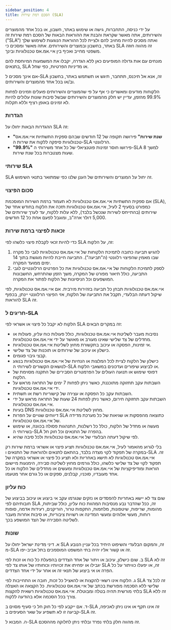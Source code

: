 ```yaml
---
sidebar_position: 4
title: הסכם רמת שירות (SLA)
---
```


על ידי כניסה, התחברות, גישה או שימוש באתר, חשבון, או בכל אחד מהמוצרים והשירותים, אתה מאשר שקראת והבנת את ההוראות הבאות של הסכם רמת שירות זה ("SLA") ואתה מסכים להיות מחויב להם ולציית לכל ההוראות הנוגעות לשימוש שלך באתר, בחשבון ובמוצרים והשירותים. אתה מאשר ומסכים כי SLA זה מהווה חוזה משפטי מחייב ואכיף בין איי.אמ.אס טכנולוגיות ובינך.

מונחים עם אות גדולה המופיעים כאן ללא הגדרה, יקבלו את המשמעות המיוחסת להם בתנאים, SLA או מדיניות הפרטיות, כפי שחל.

אם אינך מסכים ל-SLA זה, אנא אל תיכנס, תתחבר, תיגש או תשתמש באתר, בחשבון וב/או בכל אחד מהמוצרים והשירותים.

הלקוחות מודעים ומאשרים כי אף על פי שהמוצרים והשירותים פועלים וזמינים לפחות 99.9% מהזמן, עדיין יש חלק מהמוצרים והשירותים שבשל סיבות שונות עלולים להיות לא זמינים באופן רציף וללא תקלות.

### הגדרות

ההגדרות הבאות יחולו על SLA זה:

- **"שנת שירות"** פירושה תקופה של 12 חודשים שבהם ספקית התשתיות איי.אמ.אס טכנולוגיות סיפקה ללקוח את שירות ה-SLA הרלוונטי.
- **"99.9%"** פירושו חוסר זמינות פוטנציאלי של כל אחד משירותי ה-SLA למשך 8 שעות מצטברות בכל שנת שירות.

### שירותי SLA

SLA זה יחול על המוצרים והשירותים של הענן שלנו כפי שמתואר בתנאי השימוש.

### סכום הפיצוי

אם ספקית התשתיות איי.אמ.אס טכנולוגיות לא תעמוד ברמת השירות המוסכמת (SLA), כמפורט בסעיף 2 לעיל, איי.אמ.אס טכנולוגיות תזכה את הלקוח בחודש אחד של שירותים (בהתייחס לשירות שנכשל בלבד), ללא עלות ללקוח, עד לערך שירותים של 5,000 דולר ארה"ב, ומוגבל לפעם אחת כל 12 חודשים.

### זכאות לפיצוי ברמת שירות

כדי להיות זכאי לקבלת פיצוי כלשהו לפי SLA זה, על הלקוח:
1. להגיש תביעה כתובה לתמיכת הלקוחות של איי.אמ.אס טכנולוגיות לגבי כל מקרה שבו מאמין שהפיצוי רלוונטי (ה"תביעה"). התביעה חייבת להיות מוגשת בתוך 14 ימים ממועד המקרה.
2. לספק לתמיכת הלקוחות של איי.אמ.אס טכנולוגיות את כל הפרטים הרלוונטיים לגבי התביעה, כולל תיאור מפורט של המקרה, משך הזמן שהתרחש, החשבונות המושפעים וכל הניסיונות של הלקוח לפתור את המקרה.

איי.אמ.אס טכנולוגיות תבחן כל תביעה בזהירות מירבית. אם איי.אמ.אס טכנולוגיות, לפי שיקול דעתה הבלעדי, תקבל את התביעה של הלקוח, אזי הפיצוי הרלוונטי יינתן, בכפוף להוראות SLA זה.

### חריגים ל-SLA

הלקוח לא יקבל כל פיצוי או אשראי לפי SLA זה במקרים הבאים:
- נסיבות מעבר לשליטת איי.אמ.אס טכנולוגיות, כולל פעולות כוח עליון, פעולות או מחדלים של צד שלישי שאינו מעורב או מאושר על ידי איי.אמ.אס טכנולוגיות.
- אי זמינות, הפסקה או עיכוב בתקשורת מחוץ לשליטת איי.אמ.אס טכנולוגיות.
- כישלון או עיכוב של שירותים או תוכנות של צד שלישי.
- קבצי גיבוי פגומים.
- כישלון של הלקוח לציית לכל המלצות או הנחיות של איי.אמ.אס טכנולוגיות בנוגע לנושאים הקשורים לשירותי ה-SLA או לביצוע שיפורים ועדכונים במשאבי הלקוח.
- דפוסי שימוש או תנועה העולים על הפרמטרים הסבירים של התקנה מסוימת של הלקוח.
- השבתות עקב תחזוקה מתוכננת, כאשר ניתן לפחות 7 ימים של התראה מראש על ידי איי.אמ.אס טכנולוגיות.
- השבתות עקב כל הפסקה או עצירה של קישוריות רשת או תשתית.
- השבתות עקב תחזוקה חירום, כאשר ניתן לפחות 24 שעות של התראה מראש על ידי איי.אמ.אס טכנולוגיות.
- בעיות DNS מחוץ לשליטת איי.אמ.אס טכנולוגיות.
- דיווחים שגויים על הפרות SLA כתוצאה מהפסקות או שגיאות של כל מערכת מדידה של איי.אמ.אס טכנולוגיות.
- מעשה או מחדל של הלקוח, כולל כל רשלנות, התנהגות פסולה בכוונה, או שימוש בשירותי ה-SLA בהפרה של התנאים וכל חוק חל.
- לפי שיקול דעתה הבלעדי של איי.אמ.אס טכנולוגיות ולכל סיבה שהיא.

בלי לגרוע מהאמור לעיל, איי.אמ.אס טכנולוגיות תציע פיצוי או אשראי ברמת שירות רק במקרה של תפקוד לקוי מצדה בלבד, בהתאם לתנאים ולהוראות של התנאים ו-SLA זה. איי.אמ.אס טכנולוגיות לא תישא באחריות ולא תציע כל פיצוי או אשראי במקרה של תפקוד לקוי של צד שלישי כלשהו, כולל גורמים מחוץ לשליטה סבירה, הימנעות מיישום הוראות ומודיפיקציות של איי.אמ.אס טכנולוגיות ומעשים או מחדלים של הלקוח או כל אחד מעובדיו, סוכניו, קבלנים, ספקים או כל גורם אחר מטעמו.

### כוח עליון

שום צד לא יישא באחריות להפסדים או נזקים שנגרמו עקב אי ביצוע או עיכוב בביצוע של חובותיהם לפי SLA זה, ככל שהדבר נבע מנסיבות המהוות כוח עליון, כולל שביתות, מהומות, שריפות, שיטפונות, מלחמות, התקפות טרור, הוריקנים, רעידות אדמה, סופות רוחות, מעשי אלוהים ומעשי המדינה או רשויות ציבוריות, או סיבות אחרות מעבר לשליטה הסבירה של הצד המושפע בכך.

### שונות

א. דיני מדינת ישראל יחולו על SLA זה, והמקום הבלעדי והשיפוט היחיד בכל עניין הנובע מ-SLA זה או קשור אליו יהיה בתי המשפט המוסמכים בתל אביב-יפו.

ב. שום כישלון, עיכוב או ויתור של אחד הצדדים בהפעלת כל כוח או זכות לפי SLA זה לא יגבילו או יפחיתו את זכויותיו וכוחותיו של אותו צד לפי SLA זה, או יפעלו כוויתור על כל הפרה או אי ביצוע של תנאי זה או אחר על ידי אחד הצדדים.

ג. הלקוח אינו רשאי להקצות או להאציל כל זכות, חובה או התחייבות לפי SLA זה לכל צד שלישי ללא הסכמה מפורשת בכתב של איי.אמ.אס טכנולוגיות. כל הקצאה או האצלה בלתי מורשית תהיה בטלה ומבוטלת. איי.אמ.אס טכנולוגיות רשאית להקצות SLA זה ללא צורך בכל הסכמה אלא בהודעה ללקוח.

ד. אם ייקבע לפי כל חוק חל כי סעיף מסוים ב-SLA זה אינו תקף או אינו ניתן לאכיפה, קביעה זו לא תשפיע על שאר הסעיפים ב-SLA זה.

ה. המבוא ל-SLA זה מהווה חלק בלתי נפרד ובלתי ניתן לחלוקה מההסכם.
